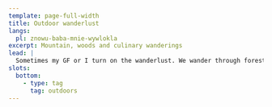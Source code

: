 ```yaml
---
template: page-full-width
title: Outdoor wanderlust
langs: 
  pl: znowu-baba-mnie-wywlokla
excerpt: Mountain, woods and culinary wanderings
lead: |
  Sometimes my GF or I turn on the wanderlust. We wander through forests, up hills and sometimes discover a cool pub.
slots:
  bottom:
    - type: tag
      tag: outdoors
---
```


